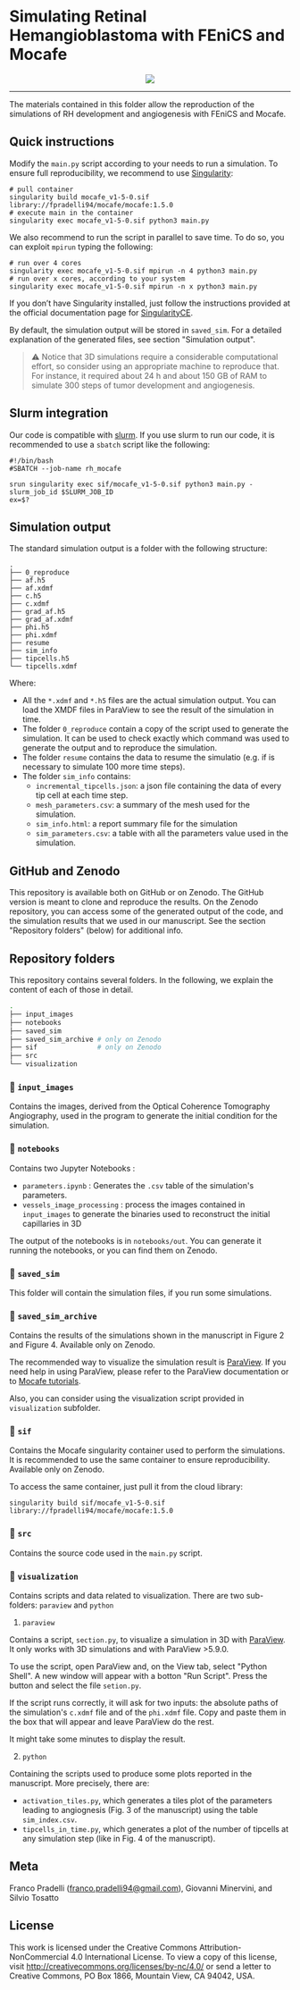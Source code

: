 # Simulating Retinal Hemangioblastoma with FEniCS and Mocafe

<p align="center">
  <img src=".thumbs/MovieS1.gif" />
</p>

**************************************************************************

The materials contained in this folder allow the reproduction of the simulations of RH development
and angiogenesis with FEniCS and Mocafe.

## Quick instructions
Modify the `main.py` script according to your needs to run a simulation. To ensure full reproducibility, we recommend 
to use [Singularity](https://github.com/sylabs/singularity):

```shell
# pull container
singularity build mocafe_v1-5-0.sif library://fpradelli94/mocafe/mocafe:1.5.0
# execute main in the container
singularity exec mocafe_v1-5-0.sif python3 main.py
```

We also recommend to run the script in parallel to save time. To do so, you can exploit `mpirun` typing the following:
```shell
# run over 4 cores
singularity exec mocafe_v1-5-0.sif mpirun -n 4 python3 main.py
# run over x cores, according to your system
singularity exec mocafe_v1-5-0.sif mpirun -n x python3 main.py
```

If you don’t have Singularity installed, just follow the instructions provided at the official documentation page for 
[SingularityCE](https://sylabs.io/docs/).

By default, the simulation output will be stored in `saved_sim`. For a detailed explanation of the generated files, 
see section "Simulation output".

> :warning: Notice that 3D simulations require a considerable computational effort, so consider using an 
> appropriate machine to reproduce that. For instance, it required about 24 h and about 150 GB of RAM to simulate 
> 300 steps of tumor development and angiogenesis.

## Slurm integration
Our code is compatible with [slurm](https://slurm.schedmd.com/documentation.html). If you use slurm to run
our code, it is recommended to use a `sbatch` script like the following:

```shell
#!/bin/bash
#SBATCH --job-name rh_mocafe

srun singularity exec sif/mocafe_v1-5-0.sif python3 main.py -slurm_job_id $SLURM_JOB_ID
ex=$?
```

## Simulation output
The standard simulation output is a folder with the following structure:
```shell
.
├── 0_reproduce
├── af.h5
├── af.xdmf
├── c.h5
├── c.xdmf
├── grad_af.h5
├── grad_af.xdmf
├── phi.h5
├── phi.xdmf
├── resume
├── sim_info
├── tipcells.h5
└── tipcells.xdmf
```
Where:

- All the `*.xdmf` and `*.h5` files are the actual simulation output. You can load the XMDF files
in ParaView to see the result of the simulation in time.
- The folder `0_reproduce` contain a copy of the script used to generate the simulation. 
It can be used to check exactly which command was used to generate the output and to reproduce the simulation.
- The folder `resume` contains the data to resume the simulatio (e.g. if is necessary to simulate 100 more 
time steps).
- The folder `sim_info` contains:
  - `incremental_tipcells.json`: a json file containing the data of every tip cell at each time step.
  - `mesh_parameters.csv`: a summary of the mesh used for the simulation.
  - `sim_info.html`: a report summary file for the simulation
  - `sim_parameters.csv`: a table with all the parameters value used in the simulation.

## GitHub and Zenodo
This repository is available both on GitHub or on Zenodo. The GitHub version is meant to clone and reproduce the 
results. On the Zenodo repository, you can access some of the generated output of the code, and the simulation 
results that we used in our manuscript. See the section "Repository folders" (below) for additional info.

## Repository folders
This repository contains several folders. In the following, we explain the content of each of those in detail.

```bash
.
├── input_images
├── notebooks
├── saved_sim
├── saved_sim_archive # only on Zenodo
├── sif               # only on Zenodo
├── src
└── visualization
```
### :file_folder: `input_images`
Contains the images, derived from the Optical Coherence Tomography Angiography, used in the program to generate 
the initial condition for the simulation.

### :file_folder: `notebooks`
Contains two Jupyter Notebooks :
- `parameters.ipynb` : Generates the `.csv` table of the simulation's parameters.
- `vessels_image_processing` : process the images contained in `input_images` to generate the binaries used to 
reconstruct the initial capillaries in 3D

The output of the notebooks is in `notebooks/out`. You can generate it running the notebooks, or you can find them on 
Zenodo. 

### :file_folder: `saved_sim`
This folder will contain the simulation files, if you run some simulations.

### :file_folder: `saved_sim_archive`
Contains the results of the simulations shown in the manuscript in Figure 2 and Figure 4. Available only on Zenodo. 

The recommended way to visualize the simulation result is [ParaView](https://www.paraview.org/). If you need help in using ParaView, please refer
to the ParaView documentation or to 
[Mocafe tutorials](https://biocomputingup.github.io/mocafe/build/html/demo_doc/angiogenesis_3d.html#visualize-the-result-with-paraview).

Also, you can consider using the visualization script provided in `visualization` subfolder.

### :file_folder: `sif`
Contains the Mocafe singularity container used to perform the simulations. It is recommended to use the same container
to ensure reproducibility. Available only on Zenodo.

To access the same container, just pull it from the cloud library:

```shell
singularity build sif/mocafe_v1-5-0.sif library://fpradelli94/mocafe/mocafe:1.5.0
```

### :file_folder: `src`
Contains the source code used in the `main.py` script. 

### :file_folder: `visualization`
Contains scripts and data related to visualization. There are two sub-folders: `paraview` and `python`

1. `paraview`

Contains a script, `section.py`, to visualize a simulation in 3D with [ParaView](https://www.paraview.org/). 
It only works with 3D simulations and with ParaView >5.9.0.

To use the script, open ParaView and, on the View tab, select "Python Shell". 
A new window will appear with a botton "Run Script". Press the button and select the file `setion.py`.

If the script runs correctly, it will ask for two inputs: the absolute paths of the simulation's `c.xdmf` file 
and of the `phi.xdmf` file. Copy and paste them in the box that will appear and leave ParaView do the rest.

It might take some minutes to display the result.

2. `python`

Containing the scripts used to produce some plots reported in the manuscript. More precisely, there are:

- `activation_tiles.py`, which generates a tiles plot of the parameters leading to angiognesis (Fig. 3 of the manuscript)
using the table `sim_index.csv`.
- `tipcells_in_time.py`, which generates a plot of the number of tipcells at any simulation step (like in Fig. 4 of the 
manuscript).

## Meta
Franco Pradelli (franco.pradelli94@gmail.com), Giovanni Minervini, and Silvio Tosatto  

## License
This work is licensed under the Creative Commons Attribution-NonCommercial 4.0 International License. 
To view a copy of this license, visit http://creativecommons.org/licenses/by-nc/4.0/ or send a letter to Creative Commons, PO Box 1866, Mountain View, CA 94042, USA.
